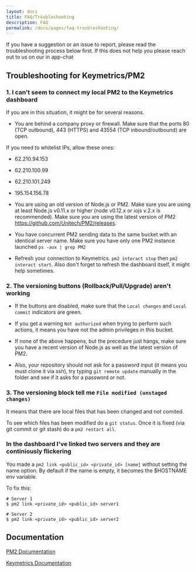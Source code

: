 ```yaml
---
layout: docs
title: FAQ/Troubleshooting
description: FAQ
permalink: /docs/pages/faq-troubleshooting/
---
```


If you have a suggestion or an issue to report, please read the troubleshooting process below first. If this does not help you please reach out to us on our in app-chat

## Troubleshooting for Keymetrics/PM2

### 1. I can't seem to connect my local PM2 to the Keymetrics dashboard

If you are in this situation, it might be for several reasons.

- You are behind a company proxy or firewall.
Make sure that the ports 80 (TCP outbound), 443 (HTTPS) and 43554 (TCP inbound/outbound) are open.

If you need to whitelist IPs, allow these ones:

- 62.210.94.153
- 62.210.100.99
- 62.210.101.249
- 195.154.156.78

- You are using an old version of Node.js or PM2.
Make sure you are using at least Node.js v0.11.x or higher (node v0.12.x or iojs v.2.x is recommended).
Make sure you are using the latest version of PM2 https://github.com/Unitech/PM2/releases.

- You have concurrent PM2 sending data to the same bucket with an identical server name.
Make sure you have only one PM2 instance launched `ps -aux | grep PM2`

- Refresh your connection to Keymetrics. `pm2 interact stop` then `pm2 interact start`. Also don't forget to refresh the dashboard itself, it might help sometimes.

### 2. The versioning buttons (Rollback/Pull/Upgrade) aren't working

- If the buttons are disabled, make sure that the `Local changes` and `Local commit` indicators are green.

- If you get a warning `Not authorized` when trying to perform such actions, it means you have not the admin privileges in this bucket.

- If none of the above happens, but the precedure just hangs, make sure you have a recent version of Node.js as well as the latest version of PM2.

- Also, your repository should not ask for a password input (it means you must clone it via ssh), try typing `git remote update` manually in the folder and see if it asks for a password or not.

### 3. The versioning block tell me `File modified (unstaged changes)`

It means that there are local files that has been changed and not comited.

To see which files has been modified do a `git status`. Once it is fixed (via git commit or git stash) do a `pm2 restart all`.

### In the dashboard I've linked two servers and they are continiously flickering

You made a `pm2 link <public_id> <private_id> [name]` without setting the name option. By default if the name is empty, it becomes the $HOSTNAME env variable.

To fix this:

```
# Server 1
$ pm2 link <private_id> <public_id> server1

# Server 2
$ pm2 link <private_id> <public_id> server2
```

## Documentation

[PM2 Documentation](http://pm2.keymetrics.io/)

[Keymetrics Documentation](http://docs.keymetrics.io/)

